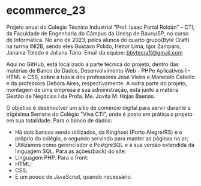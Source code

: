 # ecommerce_23
Projeto anual do Colégio Técnico Industrial “Prof. Isaac Portal Roldán” – CTI, da Faculdade de Engenharia 
do Câmpus da Unesp de Bauru/SP, no curso de Informática. 
No ano de 2023, pelos alunos do quarto grupo(Byte Craft) na turma INI2B, sendo eles Gustavo Polido, 
Heitor Lima, Igor Zamparo, Janaina Toledo e Juliana Tano. 
Email da equipe: bbytecraft@gmail.com

Aqui no GitHub, está localizado a parte técnica do projeto, dentro das matérias de Banco de Dados, 
Desenvolvimento Web - PHPe Aplicativos I - HTML e CSS, sobre a tutela dos professores José Vieira 
e Marecelo Cabello e da professora Debora Aires, respectivamente. 
A outra parte do projeto, montagem de uma empresa e sua administração, está junto a matéria 
Gestão de Negócios I da Profa. Me. Jovita M. Hojas Baenas.

O objetivo é desenvolver um sítio de comércio digital para servir durante a trigésima Semana do Colégio
"Viva CTI", onde é posto em prática o projeto em sua totalidade. 
Para o banco de dados:
  - Há dois bancos sendo utilizados, da Kinghost (Porto Alegre/RS) e o próprio do colégio, o segundo
    servindo para manter as páginas no ar;
  - Utilizamos como gerenciador o PostgreSQL e a sua versão extendida da linguagem SQL.
Para as ações(back) do site:
  - Linguagem PHP.
Para o front:
  - HTML;
  - CSS;
  - E um pouco de JavaScript, quando necessário.

